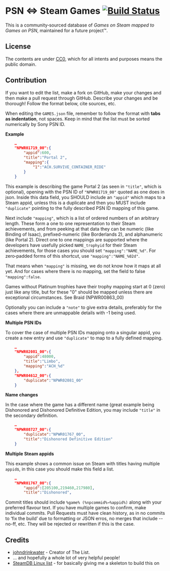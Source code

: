PSN ⇔ Steam Games [![Build Status](https://api.travis-ci.org/johndrinkwater/PSN-to-Steam.svg)](https://travis-ci.org/johndrinkwater/PSN-to-Steam)
=========================
This is a community‐sourced database of *Games on Steam mapped to Games on
PSN*, maintained for a future project™.

License
-------
The contents are under
[CC0](https://creativecommons.org/publicdomain/zero/1.0/), which for all
intents and purposes means the public domain.

Contribution
------------
If you want to edit the list, make a fork on GitHub, make your changes and then
make a pull request through GitHub. Describe your changes and be thorough!
Follow the format below, cite sources, etc.

When editing the `GAMES.json` file, remember to follow the format with **tabs
as indentation**, not spaces.  Keep in mind that the list must be sorted
numerically by Sony PSN ID.

**Example**

```json
	…
	"NPWR01719_00":{
		"appid":600,
		"title":"Portal 2",
		"mapping":{
			"1":"ACH.SURVIVE_CONTAINER_RIDE"
		}
	}
```

This example is describing the game Portal 2 (as seen in `"title"`, which is
optional), opening with the PSN ID of `"NPWR01719_00"` quoted as one does in json.
Inside this data field, you SHOULD include an `"appid"` which maps to a Steam
appid, unless this is a duplicate and then you MUST include `"duplicate"`
pointing to the fully described PSN ID mapping of this game.

Next include `"mapping"`, which is a list of ordered numbers of an arbitrary
length. These form a one to one representation to their Steam achievements, and
from peeking at that data they can be numeric (like Binding of Isaac),
prefixed-numeric (like Borderlands 2), and alphanumeric (like Portal 2). Direct
one to one mappings are supported where the developers have usefully picked
`NAME_trophyid` for their Steam achievements, for those cases you should set
`"mapping":"NAME_%d"`. For zero‐padded forms of this shortcut, use
`"mapping":"NAME_%02d"`.

That means when `"mapping"` is missing, we do not know how it maps at all yet.
And for cases where there is no mapping, set the field to false
`"mapping":false`.

Games without Platinum trophies have their trophy mapping start at 0 (zero)
just like any title, but for these "0" should be mapped unless there are
exceptional circumstances. See Braid (NPWR00863_00)

Optionally you can include a `"note"` to give extra details, preferably for the
cases where there are unmappable details with -1 being used.

**Multiple PSN IDs**

To cover the case of multiple PSN IDs mapping onto a singular appid, you create
a new entry and use `"duplicate"` to map to a fully defined mapping.

```json
	…
	"NPWR02081_00":{
		"appid":48000,
		"title":"Limbo",
		"mapping":"ACH_%d"
	},
	"NPWR04612_00":{
		"duplicate":"NPWR02081_00"
	}
```

**Name changes**

In the case where the game has a different name (great example being Dishonored
and Dishonored Definitive Edition, you may include `"title"` in the secondary
definition.

```json
	…
	"NPWR08727_00":{
		"duplicate":"NPWR01767_00",
		"title":"Dishonored Definitive Edition"
	}
```

**Multiple Steam appids**

This example shows a common issue on Steam with titles having multiple
`appid`s, in this case you should make this field a list.

```json
	…
	"NPWR01767_00":{
		"appid":[205100,219460,217980],
		"title":"Dishonored",
```


Commit titles should include `%game% (%npcommid%→%appid%)` along with your
preferred flavour text. If you have multiple games to confirm, make individual
commits. Pull Requests must have clean history, as in no commits to ‘fix the
build’ due to formatting or JSON erros, no merges that include --no-ff, etc.
They will be rejected or rewritten if this is the case.

Credits
-------
- [johndrinkwater](https://github.com/johndrinkwater) - Creator of The List.
- … and hopefully a whole lot of very helpful people!
- [SteamDB Linux list](https://github.com/SteamDatabase/SteamLinux) - for
  basically giving me a skeleton to build this on
